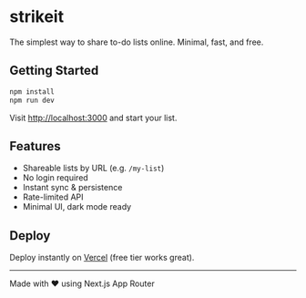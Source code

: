 # strikeit

The simplest way to share to-do lists online. Minimal, fast, and free.

## Getting Started

```bash
npm install
npm run dev
```
Visit [http://localhost:3000](http://localhost:3000) and start your list.

## Features
- Shareable lists by URL (e.g. `/my-list`)
- No login required
- Instant sync & persistence
- Rate-limited API
- Minimal UI, dark mode ready

## Deploy
Deploy instantly on [Vercel](https://vercel.com/) (free tier works great).

---
Made with ❤️ using Next.js App Router

